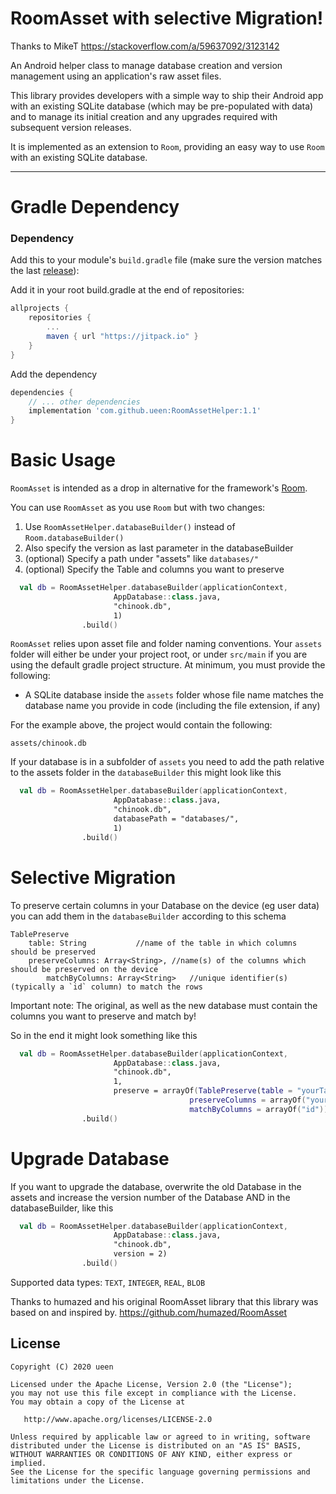 # RoomAsset with selective Migration!

Thanks to MikeT https://stackoverflow.com/a/59637092/3123142

An Android helper class to manage database creation and version management using an application's raw asset files.

This library provides developers with a simple way to ship their Android app with an existing SQLite database (which may be pre-populated with data) and to manage its initial creation and any upgrades required with subsequent version releases.

It is implemented as an extension to `Room`, providing an easy way to use `Room` with an existing SQLite database.

---

# Gradle Dependency

### Dependency

Add this to your module's `build.gradle` file (make sure the version matches the last [release](https://github.com/ueen/RoomAssetHelper/releases/latest)):

Add it in your root build.gradle at the end of repositories:

```gradle
allprojects {
	repositories {
		...
		maven { url "https://jitpack.io" }
	}
}
```

Add the dependency
```gradle
dependencies {
    // ... other dependencies
    implementation 'com.github.ueen:RoomAssetHelper:1.1'
}
```
# Basic Usage

`RoomAsset` is intended as a drop in alternative for the framework's [Room](https://developer.android.com/topic/libraries/architecture/room.html).

You can use `RoomAsset` as you use `Room` but with two changes:

1. Use `RoomAssetHelper.databaseBuilder()` instead of `Room.databaseBuilder()` 
2. Also specify the version as last parameter in the databaseBuilder
3. (optional) Specify a path under "assets" like `databases/"`
4. (optional) Specify the Table and columns you want to preserve

```kotlin
  val db = RoomAssetHelper.databaseBuilder(applicationContext, 
  					   AppDatabase::class.java,
					   "chinook.db",
					   1)
	   			.build()
```

`RoomAsset` relies upon asset file and folder naming conventions. Your `assets` folder will either be under your project root, or under `src/main` if you are using the default gradle project structure. At minimum, you must provide the following:

* A SQLite database inside the `assets` folder whose file name matches the database name you provide in code (including the file extension, if any)

For the example above, the project would contain the following:

    assets/chinook.db
   
If your database is in a subfolder of `assets` you need to add the path relative to the assets folder in the `databaseBuilder` this might look like this

```kotlin
  val db = RoomAssetHelper.databaseBuilder(applicationContext,
  					   AppDatabase::class.java,
					   "chinook.db",
					   databasePath = "databases/",
					   1)
				.build()
```

# Selective Migration

To preserve certain columns in your Database on the device (eg user data) you can add them in the `databaseBuilder` according to this schema

```
TablePreserve
	table: String 			//name of the table in which columns should be preserved
	preserveColumns: Array<String>, //name(s) of the columns which should be preserved on the device
    	matchByColumns: Array<String>	//unique identifier(s) (typically a `id` column) to match the rows
```
	
Important note: The original, as well as the new database must contain the columns you want to preserve and match by!

So in the end it might look something like this

```kotlin
  val db = RoomAssetHelper.databaseBuilder(applicationContext,
  					   AppDatabase::class.java, 
					   "chinook.db",
					   1,
					   preserve = arrayOf(TablePreserve(table = "yourTable",
					   				    preserveColumns = arrayOf("yourColumn"),
									    matchByColumns = arrayOf("id"))))
				.build()
```

# Upgrade Database

If you want to upgrade the database, overwrite the old Database in the assets and increase the version number of the Database AND in the databaseBuilder, like this

```kotlin
  val db = RoomAssetHelper.databaseBuilder(applicationContext,
  					   AppDatabase::class.java, 
					   "chinook.db", 
					   version = 2)
				.build()
```

Supported data types: `TEXT`, `INTEGER`, `REAL`, `BLOB`


Thanks to humazed and his original RoomAsset library that this library was based on and inspired by.
https://github.com/humazed/RoomAsset


License
-------

    Copyright (C) 2020 ueen

    Licensed under the Apache License, Version 2.0 (the "License");
    you may not use this file except in compliance with the License.
    You may obtain a copy of the License at

       http://www.apache.org/licenses/LICENSE-2.0

    Unless required by applicable law or agreed to in writing, software
    distributed under the License is distributed on an "AS IS" BASIS,
    WITHOUT WARRANTIES OR CONDITIONS OF ANY KIND, either express or implied.
    See the License for the specific language governing permissions and
    limitations under the License.

